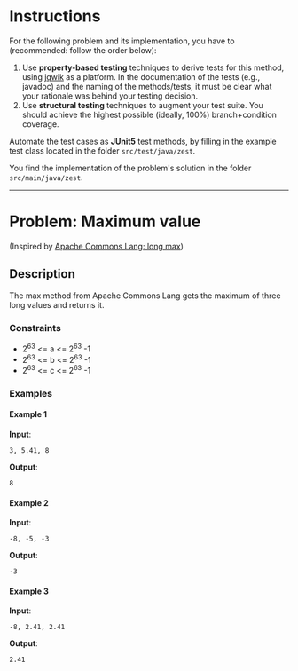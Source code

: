 <!--NO_HARDWRAPS-->

# Instructions

For the following problem and its implementation, you have to (recommended: follow the order below):

1. Use **property-based testing** techniques to derive tests for this
method, using [jqwik](https://jqwik.net/) as a platform. In the documentation
of the tests (e.g., javadoc) and the naming of the methods/tests, it must be
clear what your rationale was behind your testing decision.
2. Use **structural testing** techniques to augment your test suite. You should achieve the highest possible (ideally, 100%) branch+condition coverage.

Automate the test cases as **JUnit5** test methods, by filling in the example test class located in the folder `src/test/java/zest`.

You find the implementation of the problem's solution in the folder `src/main/java/zest`.

---

# Problem: Maximum value

(Inspired by [Apache Commons Lang: long max](https://commons.apache.org/proper/commons-lang/apidocs/org/apache/commons/lang3/math/NumberUtils.html#max-long...-))

## Description

The max method from Apache Commons Lang gets the maximum of three long values and returns it.

### Constraints
- 2<sup>63</sup> <= a <= 2<sup>63</sup> -1
- 2<sup>63</sup> <= b <= 2<sup>63</sup> -1
- 2<sup>63</sup> <= c <= 2<sup>63</sup> -1

### Examples
#### Example 1

**Input**:
```
3, 5.41, 8
```

**Output**:
```
8
```

#### Example 2

**Input**:
```
-8, -5, -3
```

**Output**:
```
-3
```
#### Example 3

**Input**:
```
-8, 2.41, 2.41
```

**Output**:
```
2.41
```



